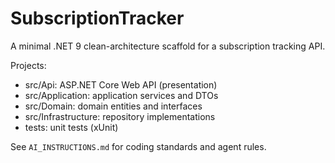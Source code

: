 # SubscriptionTracker

A minimal .NET 9 clean-architecture scaffold for a subscription tracking API.

Projects:

- src/Api: ASP.NET Core Web API (presentation)
- src/Application: application services and DTOs
- src/Domain: domain entities and interfaces
- src/Infrastructure: repository implementations
- tests: unit tests (xUnit)

See `AI_INSTRUCTIONS.md` for coding standards and agent rules.
